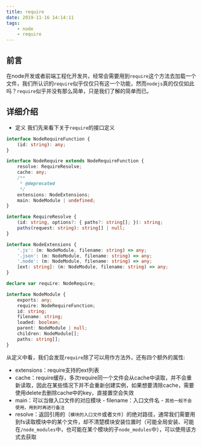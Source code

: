 ```yaml
---
title: require
date: 2019-11-16 14:14:11
tags:
    - node
    - require
---
```

## 前言
在node开发或者前端工程化开发共，经常会需要用到`require`这个方法去加载一个文件，我们所认识的`require`似乎仅仅只有这一个功能，然而`nodejs`真的仅仅如此吗？`require`似乎并没有那么简单，只是我们了解的简单而已。

## 详细介绍
- 定义
我们先来看下关于`require`的接口定义
```typescript
interface NodeRequireFunction {
    (id: string): any;
}

interface NodeRequire extends NodeRequireFunction {
    resolve: RequireResolve;
    cache: any;
    /**
     * @deprecated
     */
    extensions: NodeExtensions;
    main: NodeModule | undefined;
}

interface RequireResolve {
    (id: string, options?: { paths?: string[]; }): string;
    paths(request: string): string[] | null;
}

interface NodeExtensions {
    '.js': (m: NodeModule, filename: string) => any;
    '.json': (m: NodeModule, filename: string) => any;
    '.node': (m: NodeModule, filename: string) => any;
    [ext: string]: (m: NodeModule, filename: string) => any;
}

declare var require: NodeRequire;

interface NodeModule {
    exports: any;
    require: NodeRequireFunction;
    id: string;
    filename: string;
    loaded: boolean;
    parent: NodeModule | null;
    children: NodeModule[];
    paths: string[];
}
```
从定义中看，我们会发现`require`除了可以用作方法外，还有四个额外的属性:
   + extensions：require支持的ext列表
   + cache：require缓存，多次require同一个文件会从cache中读取，并不会重新读取，因此在某些情况下并不会重新创建实例，如果想要清除cache，需要使用delete去删除cache中的key，直接置空会失效
   + main：可以当做入口文件的对应模块
    - filename：入口文件名
    - `其他一般不会使用，用到时再进行备注`
   + resolve：返回引用的（`模块的入口文件`或者`文件`）的绝对路径，通常我们需要用到fs读取模块中的某个文件，却不清楚模块安装位置时（可能全局安装、可能在`/node_modules`中，也可能在某个模块的子`node_modules`中），可以使用该方式去获取
